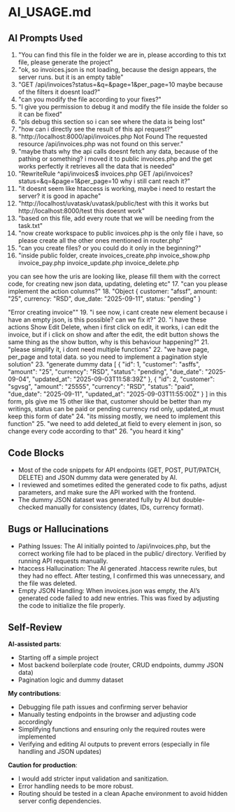 # AI_USAGE.md

## AI Prompts Used
1. "You can find this file in the folder we are in, please according to this txt file, please generate the project"
2. "ok, so invoices.json is not loading, because the design appears, the server runs. but it is an empty table"
3. "GET /api/invoices?status=&q=&page=1&per_page=10 maybe because of the filters it doesnt load?"
4. "can you modify the file according to your fixes?"
5. "I give you permission to debug it and modify the file inside the folder so it can be fixed"
6. "pls debug this section so i can see where the data is being lost"
7. "how can i directly see the result of this api request?"
8. "http://localhost:8000/api/invoices.php Not Found The requested resource /api/invoices.php was not found on this server."
9. "maybe thats why the api calls doesnt fetch any data, because of the pathing or something? i moved it to public invoices.php and the get works perfectly it retrieves all the data that is needed"
10. "RewriteRule ^api/invoices$ invoices.php GET /api/invoices?status=&q=&page=1&per_page=10 why i still cant reach it?"
11. "it doesnt seem like htaccess is working, maybe i need to restart the server? it is good in apache"
12. "http://localhost/uvatask/uvatask/public/test with this it works but http://localhost:8000/test this doesnt work"
13. "based on this file, add every route that we will be needing from the task.txt"
14. "now create workspace to public invoices.php is the only file i have, so please create all the other ones mentioned in router.php"
15. "can you create files? or you could do it only in the beginning?"
16. "inside public folder, create 
invoices_create.php
invoice_show.php
invoice_pay.php
invoice_update.php
invoice_delete.php

you can see how the uris are looking like, please fill them with the correct code, for creating new json data, updating, deleting etc"
17. "can you please implement the action columns?"
18. "Object { customer: "afssf", amount: "25", currency: "RSD", due_date: "2025-09-11", status: "pending" }

"Error creating invoice""
19. "i see now, i cant create new element because i have an empty json, is this possible? can we fix it?"
20. "i have these actions Show Edit Delete, when i first click on edit, it works, i can edit the invoice, but if i click on show and after the edit, the edit button shows the same thing as the show button, why is this behaviour happening?"
21. "please simplify it, i dont need multiple functions"
22. "we have page, per_page and total data. so you need to implement a pagination style solution"
23. "generate dummy data [ { "id": 1, "customer": "asffs", "amount": "25", "currency": "RSD", "status": "pending", "due_date": "2025-09-04", "updated_at": "2025-09-03T11:58:39Z" }, { "id": 2, "customer": "sgvsg", "amount": "25555", "currency": "RSD", "status": "paid", "due_date": "2025-09-11", "updated_at": "2025-09-03T11:55:00Z" } ] in this form, pls give me 15 other like that, customer should be better than my writings, status can be paid or pending currency rsd only, updated_at must keep this form of date"
24. "its missing mostly, we need to implement this function"
25. "we need to add deleted_at field to every element in json, so change every code according to that"
26. "you heard it king"


## Code Blocks
- Most of the code snippets for API endpoints (GET, POST, PUT/PATCH, DELETE) and JSON dummy data were generated by AI.
- I reviewed and sometimes edited the generated code to fix paths, adjust parameters, and make sure the API worked with the frontend.
- The dummy JSON dataset was generated fully by AI but double-checked manually for consistency (dates, IDs, currency format).

## Bugs or Hallucinations
- Pathing Issues: The AI initially pointed to /api/invoices.php, but the correct working file had to be placed in the public/ directory. Verified by running API requests manually.
- htaccess Hallucination: The AI generated .htaccess rewrite rules, but they had no effect. After testing, I confirmed this was unnecessary, and the file was deleted.
- Empty JSON Handling: When invoices.json was empty, the AI’s generated code failed to add new entries. This was fixed by adjusting the code to initialize the file properly.

## Self-Review
**AI-assisted parts**:
- Starting off a simple project
- Most backend boilerplate code (router, CRUD endpoints, dummy JSON data)
- Pagination logic and dummy dataset

**My contributions**:
- Debugging file path issues and confirming server behavior
- Manually testing endpoints in the browser and adjusting code accordingly
- Simplifying functions and ensuring only the required routes were implemented
- Verifying and editing AI outputs to prevent errors (especially in file handling and JSON updates)

**Caution for production**:
- I would add stricter input validation and sanitization.
- Error handling needs to be more robust.
- Routing should be tested in a clean Apache environment to avoid hidden server config dependencies.